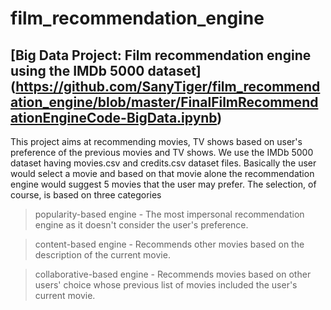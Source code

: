 # film_recommendation_engine


## [Big Data Project: Film recommendation engine using the IMDb 5000 dataset] (https://github.com/SanyTiger/film_recommendation_engine/blob/master/FinalFilmRecommendationEngineCode-BigData.ipynb)

This project aims at recommending movies, TV shows based on user's preference of the previous movies and TV shows. We use the IMDb 5000 dataset having movies.csv and credits.csv dataset files. Basically the user would select a movie and based on that movie alone the recommendation engine would suggest 5 movies that the user may prefer. The selection, of course, is based on three categories

> popularity-based engine - The most impersonal recommendation engine as it doesn't consider the user's preference.


> content-based engine - Recommends other movies based on the description of the current movie.


>collaborative-based engine - Recommends movies based on other users' choice whose previous list of movies included the user's current movie.
